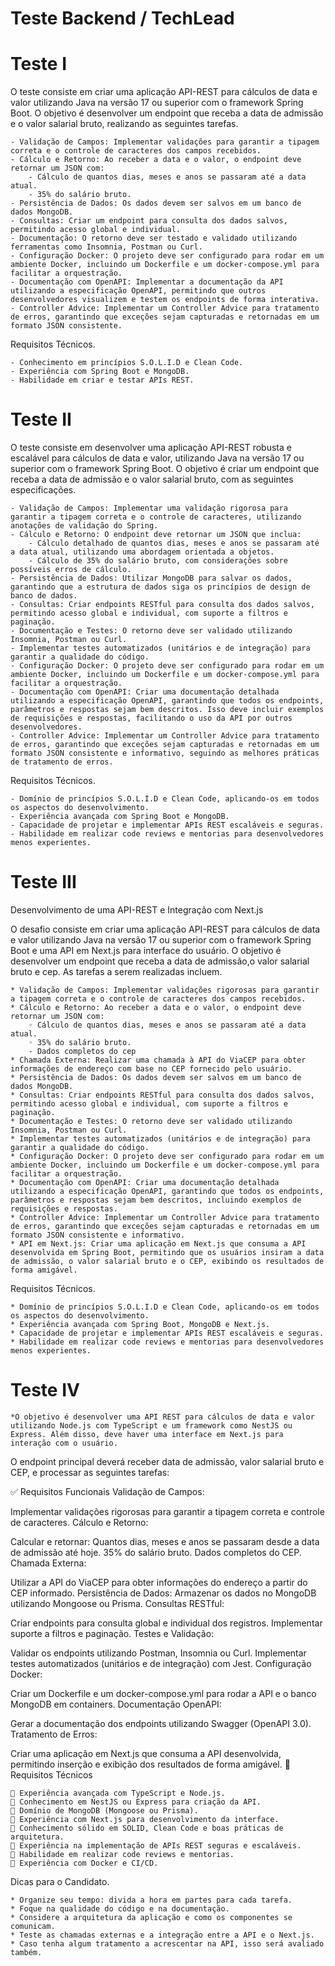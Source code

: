 # Teste Backend / TechLead


# Teste I

O teste consiste em criar uma aplicação API-REST para cálculos de data e valor utilizando Java na versão 17 ou superior com o framework Spring Boot. O objetivo é desenvolver um endpoint que receba a data de admissão e o valor salarial bruto, realizando as seguintes tarefas.

    - Validação de Campos: Implementar validações para garantir a tipagem correta e o controle de caracteres dos campos recebidos.
    - Cálculo e Retorno: Ao receber a data e o valor, o endpoint deve retornar um JSON com:
        - Cálculo de quantos dias, meses e anos se passaram até a data atual.
        - 35% do salário bruto.
    - Persistência de Dados: Os dados devem ser salvos em um banco de dados MongoDB.
    - Consultas: Criar um endpoint para consulta dos dados salvos, permitindo acesso global e individual.
    - Documentação: O retorno deve ser testado e validado utilizando ferramentas como Insomnia, Postman ou Curl.
    - Configuração Docker: O projeto deve ser configurado para rodar em um ambiente Docker, incluindo um Dockerfile e um docker-compose.yml para facilitar a orquestração.
    - Documentação com OpenAPI: Implementar a documentação da API utilizando a especificação OpenAPI, permitindo que outros desenvolvedores visualizem e testem os endpoints de forma interativa.
    - Controller Advice: Implementar um Controller Advice para tratamento de erros, garantindo que exceções sejam capturadas e retornadas em um formato JSON consistente.

Requisitos Técnicos.

    - Conhecimento em princípios S.O.L.I.D e Clean Code.
    - Experiência com Spring Boot e MongoDB.
    - Habilidade em criar e testar APIs REST.



# Teste II
   
O teste consiste em desenvolver uma aplicação API-REST robusta e escalável para cálculos de data e valor, utilizando Java na versão 17 ou superior com o framework Spring Boot. O objetivo é criar um endpoint que receba a data de admissão e o valor salarial bruto, com as seguintes especificações.

    - Validação de Campos: Implementar uma validação rigorosa para garantir a tipagem correta e o controle de caracteres, utilizando anotações de validação do Spring.
    - Cálculo e Retorno: O endpoint deve retornar um JSON que inclua:
        - Cálculo detalhado de quantos dias, meses e anos se passaram até a data atual, utilizando uma abordagem orientada a objetos.
        - Cálculo de 35% do salário bruto, com considerações sobre possíveis erros de cálculo.
    - Persistência de Dados: Utilizar MongoDB para salvar os dados, garantindo que a estrutura de dados siga os princípios de design de banco de dados.
    - Consultas: Criar endpoints RESTful para consulta dos dados salvos, permitindo acesso global e individual, com suporte a filtros e paginação.
    - Documentação e Testes: O retorno deve ser validado utilizando Insomnia, Postman ou Curl. 
    - Implementar testes automatizados (unitários e de integração) para garantir a qualidade do código.
    - Configuração Docker: O projeto deve ser configurado para rodar em um ambiente Docker, incluindo um Dockerfile e um docker-compose.yml para facilitar a orquestração.
    - Documentação com OpenAPI: Criar uma documentação detalhada utilizando a especificação OpenAPI, garantindo que todos os endpoints, parâmetros e respostas sejam bem descritos. Isso deve incluir exemplos de requisições e respostas, facilitando o uso da API por outros desenvolvedores.
    - Controller Advice: Implementar um Controller Advice para tratamento de erros, garantindo que exceções sejam capturadas e retornadas em um formato JSON consistente e informativo, seguindo as melhores práticas de tratamento de erros.

Requisitos Técnicos.

    - Domínio de princípios S.O.L.I.D e Clean Code, aplicando-os em todos os aspectos do desenvolvimento.
    - Experiência avançada com Spring Boot e MongoDB.
    - Capacidade de projetar e implementar APIs REST escaláveis e seguras.
    - Habilidade em realizar code reviews e mentorias para desenvolvedores menos experientes.

# Teste III

Desenvolvimento de uma API-REST e Integração com Next.js

O desafio consiste em criar uma aplicação API-REST para cálculos de data e valor utilizando Java na versão 17 ou superior com o framework Spring Boot e uma API em Next.js para interface do usuário. O objetivo é desenvolver um endpoint que receba a data de admissão,o valor salarial bruto e cep. As tarefas a serem realizadas incluem.

    * Validação de Campos: Implementar validações rigorosas para garantir a tipagem correta e o controle de caracteres dos campos recebidos.
    * Cálculo e Retorno: Ao receber a data e o valor, o endpoint deve retornar um JSON com:
        ◦ Cálculo de quantos dias, meses e anos se passaram até a data atual.
        ◦ 35% do salário bruto.
        - Dados completos do cep
    * Chamada Externa: Realizar uma chamada à API do ViaCEP para obter informações de endereço com base no CEP fornecido pelo usuário.
    * Persistência de Dados: Os dados devem ser salvos em um banco de dados MongoDB.
    * Consultas: Criar endpoints RESTful para consulta dos dados salvos, permitindo acesso global e individual, com suporte a filtros e paginação.
    * Documentação e Testes: O retorno deve ser validado utilizando Insomnia, Postman ou Curl. 
    * Implementar testes automatizados (unitários e de integração) para garantir a qualidade do código.
    * Configuração Docker: O projeto deve ser configurado para rodar em um ambiente Docker, incluindo um Dockerfile e um docker-compose.yml para facilitar a orquestração.
    * Documentação com OpenAPI: Criar uma documentação detalhada utilizando a especificação OpenAPI, garantindo que todos os endpoints, parâmetros e respostas sejam bem descritos, incluindo exemplos de requisições e respostas.
    * Controller Advice: Implementar um Controller Advice para tratamento de erros, garantindo que exceções sejam capturadas e retornadas em um formato JSON consistente e informativo.
    * API em Next.js: Criar uma aplicação em Next.js que consuma a API desenvolvida em Spring Boot, permitindo que os usuários insiram a data de admissão, o valor salarial bruto e o CEP, exibindo os resultados de forma amigável.

Requisitos Técnicos.

    * Domínio de princípios S.O.L.I.D e Clean Code, aplicando-os em todos os aspectos do desenvolvimento.
    * Experiência avançada com Spring Boot, MongoDB e Next.js.
    * Capacidade de projetar e implementar APIs REST escaláveis e seguras.
    * Habilidade em realizar code reviews e mentorias para desenvolvedores menos experientes.

# Teste IV
    *O objetivo é desenvolver uma API REST para cálculos de data e valor utilizando Node.js com TypeScript e um framework como NestJS ou Express. Além disso, deve haver uma interface em Next.js para interação com o usuário.

O endpoint principal deverá receber data de admissão, valor salarial bruto e CEP, e processar as seguintes tarefas:

✅ Requisitos Funcionais
Validação de Campos:

Implementar validações rigorosas para garantir a tipagem correta e controle de caracteres.
Cálculo e Retorno:

Calcular e retornar:
Quantos dias, meses e anos se passaram desde a data de admissão até hoje.
35% do salário bruto.
Dados completos do CEP.
Chamada Externa:

Utilizar a API do ViaCEP para obter informações do endereço a partir do CEP informado.
Persistência de Dados: 
Armazenar os dados no MongoDB utilizando Mongoose ou Prisma.
Consultas RESTful:

Criar endpoints para consulta global e individual dos registros.
Implementar suporte a filtros e paginação.
Testes e Validação:

Validar os endpoints utilizando Postman, Insomnia ou Curl.
Implementar testes automatizados (unitários e de integração) com Jest.
Configuração Docker:

Criar um Dockerfile e um docker-compose.yml para rodar a API e o banco MongoDB em containers.
Documentação OpenAPI:

Gerar a documentação dos endpoints utilizando Swagger (OpenAPI 3.0).
Tratamento de Erros:


Criar uma aplicação em Next.js que consuma a API desenvolvida, permitindo inserção e exibição dos resultados de forma amigável.
📌 Requisitos Técnicos

    🔹 Experiência avançada com TypeScript e Node.js.    
    🔹 Conhecimento em NestJS ou Express para criação da API.
    🔹 Domínio de MongoDB (Mongoose ou Prisma).
    🔹 Experiência com Next.js para desenvolvimento da interface.
    🔹 Conhecimento sólido em SOLID, Clean Code e boas práticas de arquitetura.
    🔹 Experiência na implementação de APIs REST seguras e escaláveis.
    🔹 Habilidade em realizar code reviews e mentorias.
    🔹 Experiência com Docker e CI/CD.

Dicas para o Candidato.

    * Organize seu tempo: divida a hora em partes para cada tarefa.
    * Foque na qualidade do código e na documentação.
    * Considere a arquitetura da aplicação e como os componentes se comunicam.
    * Teste as chamadas externas e a integração entre a API e o Next.js.
    * Caso tenha algum tratamento a acrescentar na API, isso será avaliado também.


